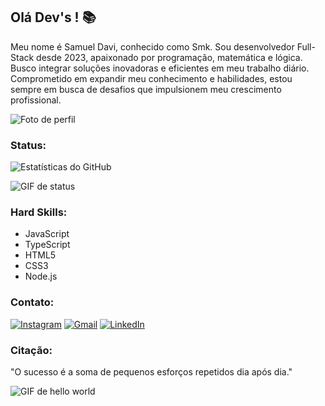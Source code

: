 ## Olá Dev's ! 📚

Meu nome é Samuel Davi, conhecido como Smk. Sou desenvolvedor Full-Stack desde 2023, apaixonado por programação, matemática e lógica. Busco integrar soluções inovadoras e eficientes em meu trabalho diário. Comprometido em expandir meu conhecimento e habilidades, estou sempre em busca de desafios que impulsionem meu crescimento profissional.

![Foto de perfil](https://github.com/SMKZIN/SMKZIN/assets/67834597/cc1a2fb2-275a-4b95-b3ee-e83876eadf8b)

### Status:

![Estatísticas do GitHub](https://github-readme-stats.vercel.app/api?username=SMKZIN&show_icons=true&theme=midnight-purple)

![GIF de status](https://github.com/SMKZIN/SMKZIN/assets/67834597/440e3f80-c0ce-4fb0-aca1-aaccf76f4359)

### Hard Skills:

- JavaScript
- TypeScript
- HTML5
- CSS3
- Node.js

### Contato:

[![Instagram](https://img.shields.io/badge/-Instagram-%23E4405F?style=for-the-badge&logo=instagram&logoColor=white)](https://www.instagram.com/pvd_do_smkk/)
[![Gmail](https://img.shields.io/badge/-Gmail-%23333?style=for-the-badge&logo=gmail&logoColor=white)](mailto:samueldavi6306@gmail.com)
[![LinkedIn](https://img.shields.io/badge/-LinkedIn-%230077B5?style=for-the-badge&logo=linkedin&logoColor=white)](https://www.linkedin.com/in/samuel-davi-6b3b23232/)

### Citação:

"O sucesso é a soma de pequenos esforços repetidos dia após dia."

![GIF de hello world](https://github.com/SMKZIN/SMKZIN/assets/67834597/42128eff-cf37-415b-9443-841e50e883ad)
